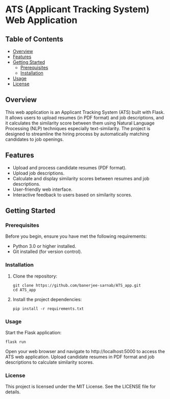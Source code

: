 # ATS (Applicant Tracking System) Web Application

## Table of Contents

- [Overview](#overview)
- [Features](#features)
- [Getting Started](#getting-started)
  - [Prerequisites](#prerequisites)
  - [Installation](#installation)
- [Usage](#usage)
- [License](#license)

## Overview

This web application is an Applicant Tracking System (ATS) built with Flask. It allows users to upload resumes (in PDF format) and job descriptions, and it calculates the similarity score between them using Natural Language Processing (NLP) techniques especially text-similarity. The project is designed to streamline the hiring process by automatically matching candidates to job openings.

## Features

- Upload and process candidate resumes (PDF format).
- Upload job descriptions.
- Calculate and display similarity scores between resumes and job descriptions.
- User-friendly web interface.
- Interactive feedback to users based on similarity scores.

## Getting Started

### Prerequisites

Before you begin, ensure you have met the following requirements:

- Python 3.0 or higher installed.
- Git installed (for version control).

### Installation

1. Clone the repository:

   ```shell
   git clone https://github.com/banerjee-sarnab/ATS_app.git
   cd ATS_app

2. Install the project dependencies:
   
   ```shell
   pip install -r requirements.txt

### Usage
Start the Flask application:

```shell
flask run
```

Open your web browser and navigate to http://localhost:5000 to access the ATS web application.
Upload candidate resumes in PDF format and job descriptions to calculate similarity scores.

### License
This project is licensed under the MIT License. See the LICENSE file for details.
